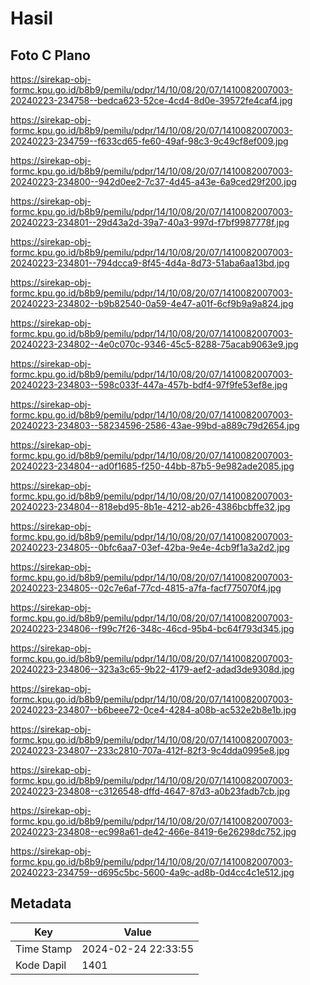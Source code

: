 # Hasil

## Foto C Plano

https://sirekap-obj-formc.kpu.go.id/b8b9/pemilu/pdpr/14/10/08/20/07/1410082007003-20240223-234758--bedca623-52ce-4cd4-8d0e-39572fe4caf4.jpg

https://sirekap-obj-formc.kpu.go.id/b8b9/pemilu/pdpr/14/10/08/20/07/1410082007003-20240223-234759--f633cd65-fe60-49af-98c3-9c49cf8ef009.jpg

https://sirekap-obj-formc.kpu.go.id/b8b9/pemilu/pdpr/14/10/08/20/07/1410082007003-20240223-234800--942d0ee2-7c37-4d45-a43e-6a9ced29f200.jpg

https://sirekap-obj-formc.kpu.go.id/b8b9/pemilu/pdpr/14/10/08/20/07/1410082007003-20240223-234801--29d43a2d-39a7-40a3-997d-f7bf9987778f.jpg

https://sirekap-obj-formc.kpu.go.id/b8b9/pemilu/pdpr/14/10/08/20/07/1410082007003-20240223-234801--794dcca9-8f45-4d4a-8d73-51aba6aa13bd.jpg

https://sirekap-obj-formc.kpu.go.id/b8b9/pemilu/pdpr/14/10/08/20/07/1410082007003-20240223-234802--b9b82540-0a59-4e47-a01f-6cf9b9a9a824.jpg

https://sirekap-obj-formc.kpu.go.id/b8b9/pemilu/pdpr/14/10/08/20/07/1410082007003-20240223-234802--4e0c070c-9346-45c5-8288-75acab9063e9.jpg

https://sirekap-obj-formc.kpu.go.id/b8b9/pemilu/pdpr/14/10/08/20/07/1410082007003-20240223-234803--598c033f-447a-457b-bdf4-97f9fe53ef8e.jpg

https://sirekap-obj-formc.kpu.go.id/b8b9/pemilu/pdpr/14/10/08/20/07/1410082007003-20240223-234803--58234596-2586-43ae-99bd-a889c79d2654.jpg

https://sirekap-obj-formc.kpu.go.id/b8b9/pemilu/pdpr/14/10/08/20/07/1410082007003-20240223-234804--ad0f1685-f250-44bb-87b5-9e982ade2085.jpg

https://sirekap-obj-formc.kpu.go.id/b8b9/pemilu/pdpr/14/10/08/20/07/1410082007003-20240223-234804--818ebd95-8b1e-4212-ab26-4386bcbffe32.jpg

https://sirekap-obj-formc.kpu.go.id/b8b9/pemilu/pdpr/14/10/08/20/07/1410082007003-20240223-234805--0bfc6aa7-03ef-42ba-9e4e-4cb9f1a3a2d2.jpg

https://sirekap-obj-formc.kpu.go.id/b8b9/pemilu/pdpr/14/10/08/20/07/1410082007003-20240223-234805--02c7e6af-77cd-4815-a7fa-facf775070f4.jpg

https://sirekap-obj-formc.kpu.go.id/b8b9/pemilu/pdpr/14/10/08/20/07/1410082007003-20240223-234806--f99c7f26-348c-46cd-95b4-bc64f793d345.jpg

https://sirekap-obj-formc.kpu.go.id/b8b9/pemilu/pdpr/14/10/08/20/07/1410082007003-20240223-234806--323a3c65-9b22-4179-aef2-adad3de9308d.jpg

https://sirekap-obj-formc.kpu.go.id/b8b9/pemilu/pdpr/14/10/08/20/07/1410082007003-20240223-234807--b6beee72-0ce4-4284-a08b-ac532e2b8e1b.jpg

https://sirekap-obj-formc.kpu.go.id/b8b9/pemilu/pdpr/14/10/08/20/07/1410082007003-20240223-234807--233c2810-707a-412f-82f3-9c4dda0995e8.jpg

https://sirekap-obj-formc.kpu.go.id/b8b9/pemilu/pdpr/14/10/08/20/07/1410082007003-20240223-234808--c3126548-dffd-4647-87d3-a0b23fadb7cb.jpg

https://sirekap-obj-formc.kpu.go.id/b8b9/pemilu/pdpr/14/10/08/20/07/1410082007003-20240223-234808--ec998a61-de42-466e-8419-6e26298dc752.jpg

https://sirekap-obj-formc.kpu.go.id/b8b9/pemilu/pdpr/14/10/08/20/07/1410082007003-20240223-234759--d695c5bc-5600-4a9c-ad8b-0d4cc4c1e512.jpg


## Metadata

| Key        | Value               |
| ---------- | ------------------- |
| Time Stamp | 2024-02-24 22:33:55 |
| Kode Dapil | 1401                |



